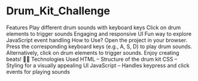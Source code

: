 # Drum_Kit_Challenge
Features
Play different drum sounds with keyboard keys
Click on drum elements to trigger sounds
Engaging and responsive UI
Fun way to explore JavaScript event handling
How to Use?
Open the project in your browser.
Press the corresponding keyboard keys (e.g., A, S, D) to play drum sounds.
Alternatively, click on drum elements to trigger sounds.
Enjoy creating beats! 🥁🎵
Technologies Used
HTML – Structure of the drum kit
CSS – Styling for a visually appealing UI
JavaScript – Handles keypress and click events for playing sounds
